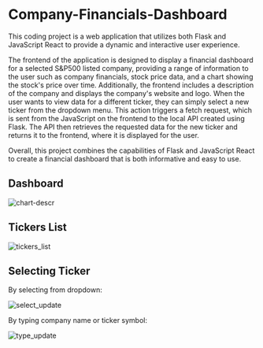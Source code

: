 # Company-Financials-Dashboard

This coding project is a web application that utilizes both Flask and JavaScript React to provide a 
dynamic and interactive user experience. 

The frontend of the application is designed to display a financial dashboard for a selected S&P500 listed company, 
providing a range of information to the user such as company financials, stock price data, and a chart showing 
the stock's price over time. Additionally, the frontend includes a description of 
the company and displays the company's website and logo. When the user wants to view data for a different ticker, 
they can simply select a new ticker from the dropdown menu. This action triggers a fetch request, which is sent 
from the JavaScript on the frontend to the local API created using Flask. The API then retrieves the requested data 
for the new ticker and returns it to the frontend, where it is displayed for the user. 

Overall, this project combines the capabilities of Flask and JavaScript React to create a financial dashboard 
that is both informative and easy to use.

## Dashboard
![chart-descr](https://user-images.githubusercontent.com/96806035/211184308-62b480fa-cbbb-4430-b93c-9153702d63ef.gif)

## Tickers List
![tickers_list](https://user-images.githubusercontent.com/96806035/211184316-0f66c0eb-b39c-4d70-9ffe-f8d39d263a27.gif)

## Selecting Ticker
By selecting from dropdown:

![select_update](https://user-images.githubusercontent.com/96806035/211184321-a5f5b31c-4c7d-470e-bcfa-5c2efd9d5853.gif)

By typing company name or ticker symbol:

![type_update](https://user-images.githubusercontent.com/96806035/211184325-dd150d7d-03f6-49ae-8c25-19ccb0b70b14.gif)
















